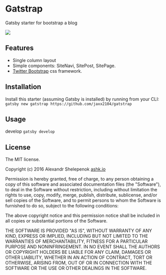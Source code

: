 # Gatstrap

Gatsby starter for bootstrap a blog

![](http://i.imgur.com/SwE51Ib.png)

## Features
+ Single column layout
+ Simple components: SiteNavi, SitePost, SitePage.
+ [Twitter Bootstrap](https://github.com/twbs/bootstrap) css framework.

## Installation
Install this starter (assuming Gatsby is installed) by running from your CLI:
`gatsby new gatstrap https://github.com/jaxx2104/gatstrap`


## Usage
develop
`gatsby develop`


## License
The MIT license.

Copyright (c) 2016 Alexandr Shelepenok [ashk.io](http://ashk.io)

Permission is hereby granted, free of charge, to any person obtaining a copy of
this software and associated documentation files (the "Software"), to deal in
the Software without restriction, including without limitation the rights to
use, copy, modify, merge, publish, distribute, sublicense, and/or sell copies
of the Software, and to permit persons to whom the Software is furnished to do
so, subject to the following conditions:

The above copyright notice and this permission notice shall be included in all
copies or substantial portions of the Software.

THE SOFTWARE IS PROVIDED "AS IS", WITHOUT WARRANTY OF ANY KIND, EXPRESS OR
IMPLIED, INCLUDING BUT NOT LIMITED TO THE WARRANTIES OF MERCHANTABILITY,
FITNESS FOR A PARTICULAR PURPOSE AND NONINFRINGEMENT. IN NO EVENT SHALL THE
AUTHORS OR COPYRIGHT HOLDERS BE LIABLE FOR ANY CLAIM, DAMAGES OR OTHER
LIABILITY, WHETHER IN AN ACTION OF CONTRACT, TORT OR OTHERWISE, ARISING FROM,
OUT OF OR IN CONNECTION WITH THE SOFTWARE OR THE USE OR OTHER DEALINGS IN THE
SOFTWARE.
